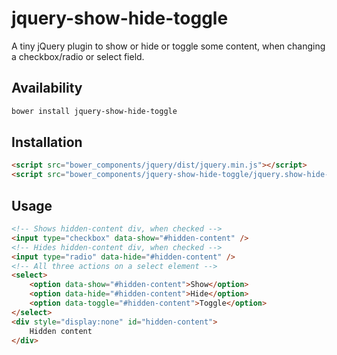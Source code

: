# jquery-show-hide-toggle
A tiny jQuery plugin to show or hide or toggle some content, when changing a checkbox/radio or select field.

## Availability

```bash
bower install jquery-show-hide-toggle
```

## Installation

```html
<script src="bower_components/jquery/dist/jquery.min.js"></script>
<script src="bower_components/jquery-show-hide-toggle/jquery.show-hide-toggle.min.js"></script>
```

## Usage

```html
<!-- Shows hidden-content div, when checked -->
<input type="checkbox" data-show="#hidden-content" />
<!-- Hides hidden-content div, when checked -->
<input type="radio" data-hide="#hidden-content" />
<!-- All three actions on a select element -->
<select>
    <option data-show="#hidden-content">Show</option>
    <option data-hide="#hidden-content">Hide</option>
    <option data-toggle="#hidden-content">Toggle</option>
</select>
<div style="display:none" id="hidden-content">
    Hidden content
</div>
```